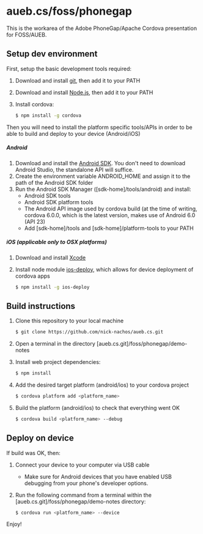 # aueb.cs/foss/phonegap

This is the workarea of the Adobe PhoneGap/Apache Cordova presentation for FOSS/AUEB.

## Setup dev environment

First, setup the basic development tools required:

1. Download and install [git], then add it to your PATH
2. Download and install [Node.js], then add it to your PATH
3. Install cordova:

    ```sh
    $ npm install -g cordova
    ```

Then you will need to install the platform specific tools/APIs in order to be able to build and deploy to your device (Android/iOS)

##### Android

1. Download and install the [Android SDK]. You don't need to download Android Studio, the standalone API will suffice.
2. Create the environment variable ANDROID_HOME and assign it to the path of the Android SDK folder
3. Run the Android SDK Manager ([sdk-home]/tools/android) and install:
    * Android SDK tools
    * Android SDK platform tools
    * The Android API image used by cordova build (at the time of writing, cordova 6.0.0, which is the latest version, makes use of Android 6.0 (API 23)
    * Add [sdk-home]/tools and  [sdk-home]/platform-tools to your PATH
    
##### iOS _(applicable only to OSX platforms)_

1. Download and install [Xcode]
2. Install node module [ios-deploy], which allows for device deployment of cordova apps

    ```sh
    $ npm install -g ios-deploy
    ```

## Build instructions

1. Clone this repository to your local machine

    ```sh
    $ git clone https://github.com/nick-nachos/aueb.cs.git
    ```
    
2. Open a terminal in the directory [aueb.cs.git]/foss/phonegap/demo-notes
3. Install web project dependencies:
    
    ```sh
    $ npm install
    ```
    
4. Add the desired target platform (android/ios) to your cordova project
    
    ```sh
    $ cordova platform add <platform_name>
    ```
    
5. Build the platform (android/ios) to check that everything went OK
    
    ```sh
    $ cordova build <platform_name> --debug
    ```

## Deploy on device

If build was OK, then:

1. Connect your device to your computer via USB cable
    * Make sure for Android devices that you have enabled USB debugging from your phone's developer options.
2. Run the following command from a terminal within the [aueb.cs.git]/foss/phonegap/demo-notes directory:
    
    ```sh
    $ cordova run <platform_name> --device
    ```

Enjoy!

[Node.js]: <https://nodejs.org/en/download/>
[git]: <https://git-scm.com/downloads>
[Android SDK]: <http://developer.android.com/sdk/installing/index.html>
[Xcode]: <https://developer.apple.com/xcode/download/>
[ios-deploy]: <https://github.com/phonegap/ios-deploy>

